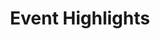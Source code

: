 ---
layout: page
title: Event Highlights
permalink: /be-creative/event-highlights/
third_nav_title: Be Creative

---